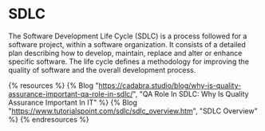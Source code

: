 # SDLC

The Software Development Life Cycle (SDLC) is a process followed for a software project, within a software organization. It consists of a detailed plan describing how to develop, maintain, replace and alter or enhance specific software. The life cycle defines a methodology for improving the quality of software and the overall development process.

{% resources %}
  {% Blog "https://cadabra.studio/blog/why-is-quality-assurance-important-qa-role-in-sdlc/", "QA Role In SDLC: Why Is Quality Assurance Important In IT" %}
  {% Blog "https://www.tutorialspoint.com/sdlc/sdlc_overview.htm", "SDLC Overview" %}
{% endresources %}
